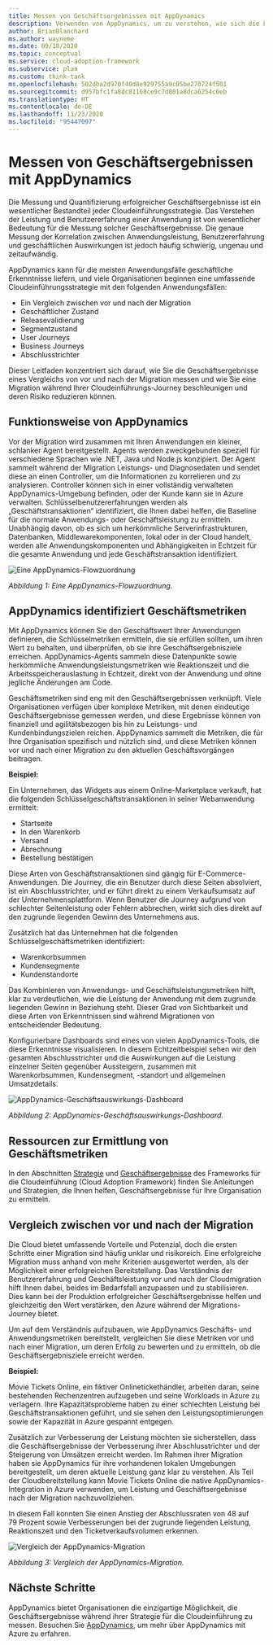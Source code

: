 ```yaml
---
title: Messen von Geschäftsergebnissen mit AppDynamics
description: Verwenden von AppDynamics, um zu verstehen, wie sich die Leistung und Benutzererfahrung einer Anwendung auf Geschäftsergebnisse auswirken.
author: BrianBlanchard
ms.author: wayneme
ms.date: 09/18/2020
ms.topic: conceptual
ms.service: cloud-adoption-framework
ms.subservice: plan
ms.custom: think-tank
ms.openlocfilehash: 502dba2d970f46d8e929755a9c05be270724f501
ms.sourcegitcommit: d957bfc1fa8dc81168ce9c7d801a8dca6254c6eb
ms.translationtype: HT
ms.contentlocale: de-DE
ms.lasthandoff: 11/23/2020
ms.locfileid: "95447097"
---
```

<!-- docutune:casing "Movie Tickets Online" -->

# <a name="measure-business-outcomes-with-appdynamics"></a>Messen von Geschäftsergebnissen mit AppDynamics

Die Messung und Quantifizierung erfolgreicher Geschäftsergebnisse ist ein wesentlicher Bestandteil jeder Cloudeinführungsstrategie. Das Verstehen der Leistung und Benutzererfahrung einer Anwendung ist von wesentlicher Bedeutung für die Messung solcher Geschäftsergebnisse. Die genaue Messung der Korrelation zwischen Anwendungsleistung, Benutzererfahrung und geschäftlichen Auswirkungen ist jedoch häufig schwierig, ungenau und zeitaufwändig.

AppDynamics kann für die meisten Anwendungsfälle geschäftliche Erkenntnisse liefern, und viele Organisationen beginnen eine umfassende Cloudeinführungsstrategie mit den folgenden Anwendungsfällen:

- Ein Vergleich zwischen vor und nach der Migration
- Geschäftlicher Zustand
- Releasevalidierung
- Segmentzustand
- User Journeys
- Business Journeys
- Abschlusstrichter

Dieser Leitfaden konzentriert sich darauf, wie Sie die Geschäftsergebnisse eines Vergleichs von vor und nach der Migration messen und wie Sie eine Migration während Ihrer Cloudeinführungs-Journey beschleunigen und deren Risiko reduzieren können.

## <a name="how-appdynamics-works"></a>Funktionsweise von AppDynamics

Vor der Migration wird zusammen mit Ihren Anwendungen ein kleiner, schlanker Agent bereitgestellt. Agents werden zweckgebunden speziell für verschiedene Sprachen wie .NET, Java und Node.js konzipiert. Der Agent sammelt während der Migration Leistungs- und Diagnosedaten und sendet diese an einen Controller, um die Informationen zu korrelieren und zu analysieren. Controller können sich in einer vollständig verwalteten AppDynamics-Umgebung befinden, oder der Kunde kann sie in Azure verwalten. Schlüsselbenutzererfahrungen werden als „Geschäftstransaktionen“ identifiziert, die Ihnen dabei helfen, die Baseline für die normale Anwendungs- oder Geschäftsleistung zu ermitteln. Unabhängig davon, ob es sich um herkömmliche Serverinfrastrukturen, Datenbanken, Middlewarekomponenten, lokal oder in der Cloud handelt, werden alle Anwendungskomponenten und Abhängigkeiten in Echtzeit für die gesamte Anwendung und jede Geschäftstransaktion identifiziert.

![Eine AppDynamics-Flowzuordnung](./media/app-dynamics-flow-map.jpg)

_Abbildung 1: Eine AppDynamics-Flowzuordnung._

## <a name="appdynamics-identifies-business-metrics"></a>AppDynamics identifiziert Geschäftsmetriken

Mit AppDynamics können Sie den Geschäftswert Ihrer Anwendungen definieren, die Schlüsselmetriken ermitteln, die sie erfüllen sollten, um ihren Wert zu behalten, und überprüfen, ob sie ihre Geschäftsergebnisziele erreichen. AppDynamics-Agents sammeln diese Datenpunkte sowie herkömmliche Anwendungsleistungsmetriken wie Reaktionszeit und die Arbeitsspeicherauslastung in Echtzeit, direkt von der Anwendung und ohne jegliche Änderungen am Code.

Geschäftsmetriken sind eng mit den Geschäftsergebnissen verknüpft. Viele Organisationen verfügen über komplexe Metriken, mit denen eindeutige Geschäftsergebnisse gemessen werden, und diese Ergebnisse können von finanziell und agilitätsbezogen bis hin zu Leistungs- und Kundenbindungszielen reichen. AppDynamics sammelt die Metriken, die für Ihre Organisation spezifisch und nützlich sind, und diese Metriken können vor und nach einer Migration zu den aktuellen Geschäftsvorgängen beitragen.

**Beispiel:**

Ein Unternehmen, das Widgets aus einem Online-Marketplace verkauft, hat die folgenden Schlüsselgeschäftstransaktionen in seiner Webanwendung ermittelt:

- Startseite
- In den Warenkorb
- Versand
- Abrechnung
- Bestellung bestätigen

Diese Arten von Geschäftstransaktionen sind gängig für E-Commerce-Anwendungen. Die Journey, die ein Benutzer durch diese Seiten absolviert, ist ein Abschlusstrichter, und er führt direkt zu einem Verkaufsumsatz auf der Unternehmensplattform. Wenn Benutzer die Journey aufgrund von schlechter Seitenleistung oder Fehlern abbrechen, wirkt sich dies direkt auf den zugrunde liegenden Gewinn des Unternehmens aus.

Zusätzlich hat das Unternehmen hat die folgenden Schlüsselgeschäftsmetriken identifiziert:

- Warenkorbsummen
- Kundensegmente
- Kundenstandorte

Das Kombinieren von Anwendungs- und Geschäftsleistungsmetriken hilft, klar zu verdeutlichen, wie die Leistung der Anwendung mit dem zugrunde liegenden Gewinn in Beziehung steht. Dieser Grad von Sichtbarkeit und diese Arten von Erkenntnissen sind während Migrationen von entscheidender Bedeutung.

Konfigurierbare Dashboards sind eines von vielen AppDynamics-Tools, die diese Erkenntnisse visualisieren. In diesem Echtzeitbeispiel sehen wir den gesamten Abschlusstrichter und die Auswirkungen auf die Leistung einzelner Seiten gegenüber Aussteigern, zusammen mit Warenkorbsummen, Kundensegment, -standort und allgemeinen Umsatzdetails.

![AppDynamics-Geschäftsauswirkungs-Dashboard](./media/app-dynamics-business-impact-dashboard.jpg)

_Abbildung 2: AppDynamics-Geschäftsauswirkungs-Dashboard._

## <a name="resources-to-help-identify-business-metrics"></a>Ressourcen zur Ermittlung von Geschäftsmetriken

In den Abschnitten [Strategie](../strategy/index.md) und [Geschäftsergebnisse](../strategy/business-outcomes/index.md) des Frameworks für die Cloudeinführung (Cloud Adoption Framework) finden Sie Anleitungen und Strategien, die Ihnen helfen, Geschäftsergebnisse für Ihre Organisation zu ermitteln.

## <a name="pre--and-post-migration-comparison"></a>Vergleich zwischen vor und nach der Migration

Die Cloud bietet umfassende Vorteile und Potenzial, doch die ersten Schritte einer Migration sind häufig unklar und risikoreich. Eine erfolgreiche Migration muss anhand von mehr Kriterien ausgewertet werden, als der Möglichkeit einer erfolgreichen Bereitstellung. Das Verständnis der Benutzererfahrung und Geschäftsleistung vor und nach der Cloudmigration hilft Ihnen dabei, beides im Bedarfsfall anzupassen und zu stabilisieren. Dies kann bei der Produktion erfolgreicher Geschäftsergebnisse helfen und gleichzeitig den Wert verstärken, den Azure während der Migrations-Journey bietet.

Um auf dem Verständnis aufzubauen, wie AppDynamics Geschäfts- und Anwendungsmetriken bereitstellt, vergleichen Sie diese Metriken vor und nach einer Migration, um deren Erfolg zu bewerten und zu ermitteln, ob die Geschäftsergebnisziele erreicht werden.

**Beispiel:**

Movie Tickets Online, ein fiktiver Onlinetickethändler, arbeiten daran, seine bestehenden Rechenzentren aufzugeben und seine Workloads in Azure zu verlagern. Ihre Kapazitätsprobleme haben zu einer schlechten Leistung bei Geschäftstransaktionen geführt, und sie sehen den Leistungsoptimierungen sowie der Kapazität in Azure gespannt entgegen.

Zusätzlich zur Verbesserung der Leistung möchten sie sicherstellen, dass die Geschäftsergebnisse der Verbesserung ihrer Abschlusstrichter und der Steigerung von Umsätzen erreicht werden. Im Rahmen ihrer Migration haben sie AppDynamics für ihre vorhandenen lokalen Umgebungen bereitgestellt, um deren aktuelle Leistung ganz klar zu verstehen. Als Teil der Cloudbereitstellung kann Movie Tickets Online die native AppDynamics-Integration in Azure verwenden, um Leistung und Geschäftsergebnisse nach der Migration nachzuvollziehen.

In diesem Fall konnten Sie einen Anstieg der Abschlussraten von 48 auf 79 Prozent sowie Verbesserungen bei der zugrunde liegenden Leistung, Reaktionszeit und den Ticketverkaufsvolumen erkennen.

![Vergleich der AppDynamics-Migration](./media/app-dynamics-migration-comparison.jpg)

_Abbildung 3: Vergleich der AppDynamics-Migration._

## <a name="next-steps"></a>Nächste Schritte

AppDynamics bietet Organisationen die einzigartige Möglichkeit, die Geschäftsergebnisse während ihrer Strategie für die Cloudeinführung zu messen. Besuchen Sie [AppDynamics](https://www.appdynamics.com/product/infrastructure-monitoring/cloud-monitoring/microsoft-azure), um mehr über AppDynamics mit Azure zu erfahren.
